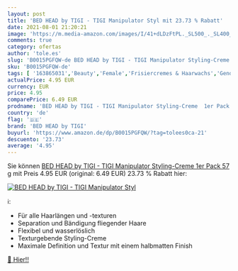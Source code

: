 ```yaml
---
layout: post
title: 'BED HEAD by TIGI - TIGI Manipulator Styl mit 23.73 % Rabatt'
date: 2021-08-01 21:20:21
image: 'https://m.media-amazon.com/images/I/41+dLDzFtPL._SL500_._SL400_.jpg'
comments: true
category: ofertas
author: 'tole.es'
slug: 'B0015PGFQW-de BED HEAD by TIGI - TIGI Manipulator Styling-Creme 1er Pack...'
sku: 'B0015PGFQW-de'
tags: [ '163865031','Beauty','Female','Frisiercremes & Haarwachs','Gender','Haarpflege & Styling','Haarstyling Produkte','Produkte','Sale','bed head by tigi', ]
actualPrice: 4.95 EUR
currency: EUR
price: 4.95
comparePrice: 6.49 EUR
prodname: 'BED HEAD by TIGI - TIGI Manipulator Styling-Creme  1er Pack  57 g'
country: 'de'
flag: '🇩🇪'
brand: 'BED HEAD by TIGI'
buyurl: 'https://www.amazon.de/dp/B0015PGFQW/?tag=tolees0ca-21'
descuento: '23.73'
average: '4.95'
---
```


Sie können [BED HEAD by TIGI - TIGI Manipulator Styling-Creme  1er Pack  57 g](https://www.amazon.de/dp/B0015PGFQW/?tag=tolees0ca-21) mit Preis 4.95 EUR (original: 6.49 EUR) 23.73 % Rabatt hier:

[![BED HEAD by TIGI - TIGI Manipulator Styl](https://m.media-amazon.com/images/I/41+dLDzFtPL._SL500_._SL400_.jpg)](https://www.amazon.de/dp/B0015PGFQW/?tag=tolees0ca-21)

ℹ️:

- Für alle Haarlängen und -texturen
- Separation und Bändigung fliegender Haare
- Flexibel und wasserlöslich
- Texturgebende Styling-Creme
- Maximale Definition und Textur mit einem halbmatten Finish

[🛒 Hier!!](https://www.amazon.de/dp/B0015PGFQW/?tag=tolees0ca-21)
